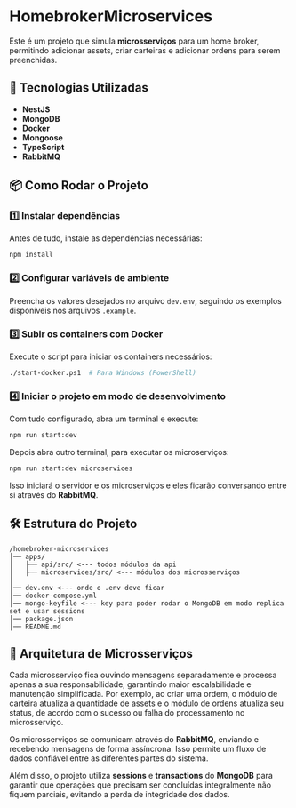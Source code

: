 # HomebrokerMicroservices

Este é um projeto que simula **microsserviços** para um home broker, permitindo adicionar assets, criar carteiras e adicionar ordens para serem preenchidas.

## 🚀 Tecnologias Utilizadas

- **NestJS**
- **MongoDB**
- **Docker**
- **Mongoose**
- **TypeScript**
- **RabbitMQ**

## 📦 Como Rodar o Projeto

### 1️⃣ Instalar dependências

Antes de tudo, instale as dependências necessárias:

```sh
npm install
```

### 2️⃣ Configurar variáveis de ambiente

Preencha os valores desejados no arquivo `dev.env`, seguindo os exemplos disponíveis nos arquivos `.example`.

### 3️⃣ Subir os containers com Docker

Execute o script para iniciar os containers necessários:

```sh
./start-docker.ps1  # Para Windows (PowerShell)
```

### 4️⃣ Iniciar o projeto em modo de desenvolvimento

Com tudo configurado, abra um terminal e execute:

```sh
npm run start:dev
```

Depois abra outro terminal, para executar os microserviços:

```sh
npm run start:dev microservices
```

Isso iniciará o servidor e os microserviços e eles ficarão conversando entre si através do **RabbitMQ**.

## 🛠 Estrutura do Projeto

```
/homebroker-microservices
│── apps/
│   ├── api/src/ <--- todos módulos da api
│   ├── microservices/src/ <--- módulos dos microsserviços
│
│── dev.env <--- onde o .env deve ficar
│── docker-compose.yml
│── mongo-keyfile <--- key para poder rodar o MongoDB em modo replica set e usar sessions
│── package.json
│── README.md
```

## 🔹 Arquitetura de Microsserviços

Cada microsserviço fica ouvindo mensagens separadamente e processa apenas a sua responsabilidade, garantindo maior escalabilidade e manutenção simplificada. Por exemplo, ao criar uma ordem, o módulo de carteira atualiza a quantidade de assets e o módulo de ordens atualiza seu status, de acordo com o sucesso ou falha do processamento no microsserviço.

Os microsserviços se comunicam através do **RabbitMQ**, enviando e recebendo mensagens de forma assíncrona. Isso permite um fluxo de dados confiável entre as diferentes partes do sistema.

Além disso, o projeto utiliza **sessions** e **transactions** do **MongoDB** para garantir que operações que precisam ser concluídas integralmente não fiquem parciais, evitando a perda de integridade dos dados.
